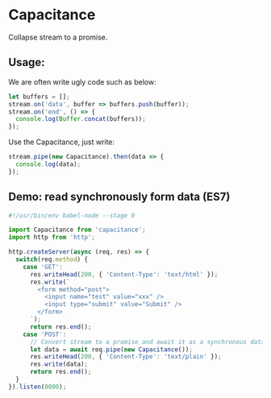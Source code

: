 # Capacitance

Collapse stream to a promise.

## Usage:

We are often write ugly code such as below:

```javascript
let buffers = [];
stream.on('data', buffer => buffers.push(buffer));
stream.on('end', () => {
  console.log(Buffer.concat(buffers));
});
```

Use the Capacitance, just write:

```javascript
stream.pipe(new Capacitance).then(data => {
  console.log(data);
});
```

## Demo: read synchronously form data (ES7)

```javascript
#!/usr/bin/env babel-node --stage 0

import Capacitance from 'capacitance';
import http from 'http';

http.createServer(async (req, res) => {
  switch(req.method) {
    case 'GET':
      res.writeHead(200, { 'Content-Type': 'text/html' });
      res.write(`
        <form method="post">
          <input name="test" value="xxx" />
          <input type="submit" value="Submit" />
        </form>
      `);
      return res.end();
    case 'POST':
      // Convert stream to a promise and await it as a synchronous data
      let data = await req.pipe(new Capacitance());
      res.writeHead(200, { 'Content-Type': 'text/plain' });
      res.write(data);
      return res.end();
  }
}).listen(8000);
```
